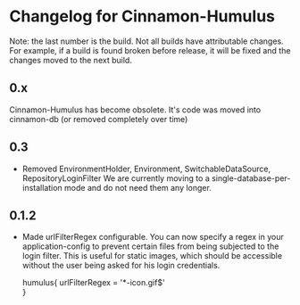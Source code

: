 # Changelog for Cinnamon-Humulus

Note: the last number is the build. Not all builds have attributable changes. 
For example, if a build is found broken before release, it will be fixed and
 the changes moved to the next build.

## 0.x

Cinnamon-Humulus has become obsolete. It's code was moved into cinnamon-db (or removed completely over time)

## 0.3

* Removed EnvironmentHolder, Environment, SwitchableDataSource, RepositoryLoginFilter
    We are currently moving to a single-database-per-installation mode and do not need them
    any longer.

## 0.1.2

* Made urlFilterRegex configurable. You can now specify a regex in your application-config to
  prevent certain files from being subjected to the login filter. This is useful for static images,
  which should be accessible without the user being asked for his login credentials.
  
    humulus{
        urlFilterRegex = '*-icon.gif$'    
    }